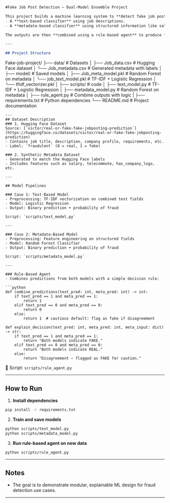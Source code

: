 ```markdown
#Fake Job Post Detection – Dual-Model Ensemble Project

This project builds a machine learning system to **detect fake job postings** using two different models:
- A **text-based classifier** using job descriptions.
- A **metadata-based classifier** using structured information like salary and employment type.

The outputs are then **combined using a rule-based agent** to produce final predictions and human-readable explanations.

---

## Project Structure

```

Fake-job-project/
├── data/                               # Datasets
│   ├── Job_data.csv                    # Hugging Face dataset
│   └── Job_metadata.csv                # Generated metadata with labels
│
├── model/                              # Saved models
│   ├── Job_meta_model.pkl              # Random Forest on metadata
│   └── job_text_model.pkl              # TF-IDF + Logistic Regression
│   └── tfidf_vectorizer.pkl
│
├── scripts/                            # code
│   ├── text_model.py                   # TF-IDF + Logistic Regression
│   ├── metadata\_model.py              # Random Forest on metadata
│   ├── rule\_agent.py                  # Combine outputs with logic
|
├── requirements.txt                    # Python dependencies
└── README.md                           # Project documentation

````
---
## Dataset Description
### 1. Hugging Face Dataset  
Source: [`victor/real-or-fake-fake-jobposting-prediction`](https://huggingface.co/datasets/victor/real-or-fake-fake-jobposting-prediction)  
- Contains job title, description, company profile, requirements, etc.
- Label: `fraudulent` (0 = real, 1 = fake)

### 2. Synthetic Metadata Dataset  
- Generated to match the Hugging Face labels
- Includes features such as salary, telecommute, has_company_logo, etc.

---

## Model Pipelines

### Case 1: Text-Based Model
- Preprocessing: TF-IDF vectorization on combined text fields
- Model: Logistic Regression
- Output: Binary prediction + probability of fraud

Script: `scripts/text_model.py`

---

### Case 2: Metadata-Based Model
- Preprocessing: Feature engineering on structured fields
- Model: Random Forest Classifier
- Output: Binary prediction + probability of fraud

Script: `scripts/metadata_model.py`

---

### Rule-Based Agent
- Combines predictions from both models with a simple decision rule:

```python
def combine_predictions(text_pred: int, meta_pred: int) -> int:
    if text_pred == 1 and meta_pred == 1:
        return 1
    elif text_pred == 0 and meta_pred == 0:
        return 0
    else:
        return 1  # cautious default: flag as fake if disagreement

def explain_decision(text_pred: int, meta_pred: int, meta_input: dict) -> str:
    if text_pred == 1 and meta_pred == 1:
        return "Both models indicate FAKE."
    elif text_pred == 0 and meta_pred == 0:
        return "Both models indicate REAL."
    else:
        return "Disagreement — flagged as FAKE for caution."

````

📄 Script: `scripts/rule_agent.py`

---

## How to Run

1. **Install dependencies**

```bash
pip install -r requirements.txt
```

2. **Train and save models**

```bash
python scripts/text_model.py
python scripts/metadata_model.py
```

3. **Run rule-based agent on new data**

```bash
python scripts/rule_agent.py
```

---

## Notes
* The goal is to demonstrate modular, explainable ML design for fraud detection use cases.

---